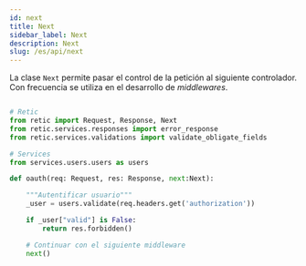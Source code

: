 ```yaml
---
id: next
title: Next
sidebar_label: Next
description: Next
slug: /es/api/next
---
```


La clase ``Next`` permite pasar el control de la petición al siguiente controlador. Con frecuencia se utiliza en el desarrollo de *middlewares*.
  
```python

# Retic
from retic import Request, Response, Next
from retic.services.responses import error_response
from retic.services.validations import validate_obligate_fields

# Services
from services.users.users as users

def oauth(req: Request, res: Response, next:Next):

    """Autentificar usuario"""
    _user = users.validate(req.headers.get('authorization'))

    if _user["valid"] is False:
        return res.forbidden()

    # Continuar con el siguiente middleware
    next()

```
